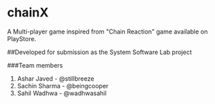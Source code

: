 # chainX
A Multi-player game inspired from "Chain Reaction" game available on PlayStore.

##Developed for submission as the System Software Lab project

###Team members
1. Ashar Javed - @stillbreeze
2. Sachin Sharma - @beingcooper
3. Sahil Wadhwa - @wadhwasahil